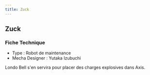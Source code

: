 ```yaml
---
title: Zuck
---
```


Zuck
----





### Fiche Technique


* Type : Robot de maintenance
* Mecha Designer : Yutaka Izubuchi


Londo Bell s'en servira pour placer des charges explosives dans Axis.

